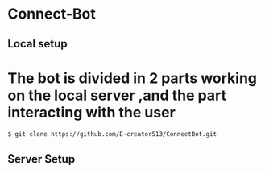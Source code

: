 # Connect-Bot

## Local setup
# The bot is divided in 2 parts working on the local server ,and the part interacting with the user 

```bash
$ git clone https://github.com/E-creator513/ConnectBot.git
```

## Server Setup
